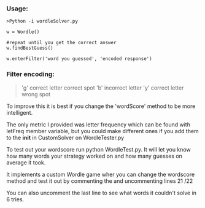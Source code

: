 ### Usage:
    >Python -i wordleSolver.py

    w = Wordle()

    #repeat until you get the correct answer
    w.findBestGuess()

    w.enterFilter('word you guessed', 'encoded response')


### Filter encoding:
 >'g' correct letter correct spot
 >'b' incorrect letter
 >'y' correct letter wrong spot


To improve this it is best if you change the 'wordScore' method to be more intelligent.

The only metric I provided was letter frequency which can be found with letFreq member variable, but you 
could make different ones if you add them to the __init__ in CustomSolver on WordleTester.py



To test out your wordscore run python WordleTest.py. It will let you know how many words your strategy worked on and how 
many guesses on average it took.

It implements a custom Wordle game wher you can change the wordscore method and test it out by commenting the and uncommenting lines 21 /22

You can also uncomment the last line to see what words it couldn't solve in 6 tries.